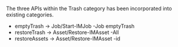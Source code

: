 The three APIs within the Trash category has been incorporated into existing categories.

- emptyTrash -> Job/Start-IMJob -Job emptyTrash
- restoreTrash -> Asset/Restore-IMAsset -All
- restoreAssets -> Asset/Restore-IMAsset -id
